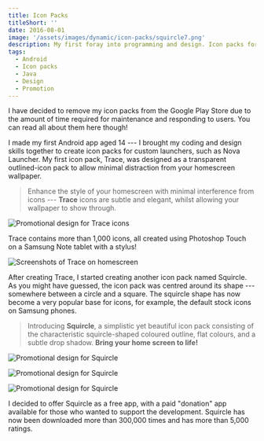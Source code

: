 ```yaml
---
title: Icon Packs
titleShort: ''
date: 2016-08-01
image: '/assets/images/dynamic/icon-packs/squircle7.png'
description: My first foray into programming and design. Icon packs for custom Android launchers, so you can make your phone homescreen look pretty
tags:
  - Android
  - Icon packs
  - Java
  - Design
  - Promotion
---
```


<post-aside type="info">

I have decided to remove my icon packs from the Google Play Store due to the amount of time required for maintenance and responding to users. You can read all about them here though!

</post-aside>

I made my first Android app aged 14 --- I brought my coding and design skills together to create icon packs for custom launchers, such as Nova Launcher. My first icon pack, Trace, was designed as a transparent outlined-icon pack to allow minimal distraction from your homescreen wallpaper.

> Enhance the style of your homescreen with minimal interference from icons --- **Trace** icons are subtle and elegant, whilst allowing your wallpaper to show through.

![Promotional design for Trace icons](/assets/images/dynamic/icon-packs/trace1.png)

Trace contains more than 1,000 icons, all created using Photoshop Touch on a Samsung Note tablet with a stylus!

![Screenshots of Trace on homescreen](/assets/images/dynamic/icon-packs/trace2.png)

After creating Trace, I started creating another icon pack named Squircle. As you might have guessed, the icon pack was centred around its shape --- somewhere between a circle and a square. The squircle shape has now become a very popular base for icons, for example, the default stock icons on Samsung phones.

> Introducing **Squircle**, a simplistic yet beautiful icon pack consisting of the characteristic squircle-shaped coloured outline, flat colours, and a subtle drop shadow. **Bring your home screen to life!**

![Promotional design for Squircle](/assets/images/dynamic/icon-packs/squircle1.png)

![Promotional design for Squircle](/assets/images/dynamic/icon-packs/squircle2.png)

![Promotional design for Squircle](/assets/images/dynamic/icon-packs/squircle3.png)

I decided to offer Squircle as a free app, with a paid "donation" app available for those who wanted to support the development. Squircle has now been downloaded more than 300,000 times and has more than 5,000 ratings.
